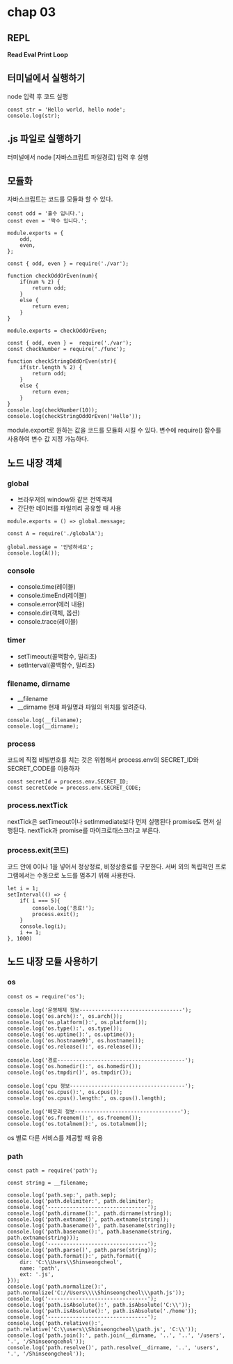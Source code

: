 # chap 03
## REPL
**Read Eval Print Loop**   
## 터미널에서 실행하기
node 입력 후 코드 실행
```
const str = 'Hello world, hello node';
console.log(str);
```
## .js 파일로 실행하기
터미널에서 node [자바스크립트 파일경로] 입력 후 실행

## 모듈화
자바스크립트는 코드를 모듈화 할 수 있다.
```
const odd = '홀수 입니다.';
const even = '짝수 입니다.';

module.exports = {
    odd,
    even,
};
```
```
const { odd, even } = require('./var');

function checkOddOrEven(num){
    if(num % 2) {
        return odd;
    }
    else {
        return even;
    }
}

module.exports = checkOddOrEven;
```
```
const { odd, even } =  require('./var');
const checkNumber = require('./func');

function checkStringOddOrEven(str){
    if(str.length % 2) {
        return odd;
    }
    else {
        return even;
    }
}
console.log(checkNumber(10));
console.log(checkStringOddOrEven('Hello'));
```
module.export로 원하는 값을 코드를 모듈화 시킬 수 있다.
변수에 require() 함수를 사용하여 변수 값 지정 가능하다.

## 노드 내장 객체
### global
- 브라우저의 window와 같은 전역객체
- 간단한 데이터를 파일끼리 공유할 때 사용
```
module.exports = () => global.message;
```
```
const A = require('./globalA');

global.message = '안녕하세요';
console.log(A());
```
### console
- console.time(레이블)
- console.timeEnd(레이블)
- console.error(에러 내용)
- console.dir(객체, 옵션)
- console.trace(레이블)

### timer
- setTimeout(콜백함수, 밀리초)
- setInterval(콜백함수, 밀리초)

### filename, dirname
- __filename
- __dirname
현재 파일명과 파일의 위치를 알려준다.
```
console.log(__filename);
console.log(__dirname);
```

### process
코드에 직접 비빌번호를 치는 것은 위험해서 process.env의 SECRET_ID와 SECRET_CODE를 이용하자
```
const secretId = process.env.SECRET_ID;
const secretCode = process.env.SECRET_CODE;
```
### process.nextTick
nextTick은 setTimeout이나 setImmediate보다 먼저 실행된다
promise도 먼저 실행된다.
nextTick과 promise를 마이크로태스크라고 부른다.

### process.exit(코드)
코드 안에 0이나 1을 넣어서 정상정료, 비정상종료를 구분한다.
서버 외의 독립적인 프로그램에서는 수동으로 노드를 멈추기 위해 사용한다.
```
let i = 1;
setInterval(() => {
    if( i === 5){
        console.log('종료!');
        process.exit();
    }
    console.log(i);
    i += 1;
}, 1000)
```
## 노드 내장 모듈 사용하기
### os
```
const os = require('os');

console.log('운영체제 정보---------------------------------');
console.log('os.arch():', os.arch());
console.log('os.platform():', os.platform());
console.log('os.type():', os.type());
console.log('os.uptime():', os.uptime());
console.log('os.hostname9)', os.hostname());
console.log('os.release():', os.release());

console.log('경로-----------------------------------------');
console.log('os.homedir():', os.homedir());
console.log('os.tmpdir()', os.tmpdir());

console.log('cpu 정보-------------------------------------');
console.log('os.cpus():', os.cpus());
console.log('os.cpus().length:', os.cpus().length);

console.log('메모리 정보----------------------------------');
console.log('os.freemem():', os.freemem());
console.log('os.totalmem():', os.totalmem());
```
os 별로 다른 서비스를 제공할 때 유용

### path
```
const path = require('path');

const string = __filename;

console.log('path.sep:', path.sep);
console.log('path.delimiter:', path.delimiter);
console.log('--------------------------------');
console.log('path.dirname():', path.dirname(string));
console.log('path.extname()', path.extname(string));
console.log('path.basename()', path.basename(string));
console.log('path.basename():', path.basename(string, path.extname(string)));
console.log('--------------------------------');
console.log('path.parse()', path.parse(string));
console.log('path.format():', path.format({
    dir: 'C:\\Users\\Shinseongcheol',
    name: 'path',
    ext: '.js',
}));
console.log('path.normalize():', path.normalize('C://Users\\\\Shinseongcheol\\\path.js'));
console.log('--------------------------------');
console.log('path.isAbsolute():', path.isAbsolute('C:\\'));
console.log('path.isAbsolute():', path.isAbsolute('./home'));
console.log('--------------------------------');
console.log('path.relative():', path.relative('C:\\users\\Shinseongcheol\\path.js', 'C:\\'));
console.log('path.join():', path.join(__dirname, '..', '..', '/users', '.', '/Shinseongcehol'));
console.log('path.resolve()', path.resolve(__dirname, '..', 'users', '.', '/Shinseongcheol'));
```